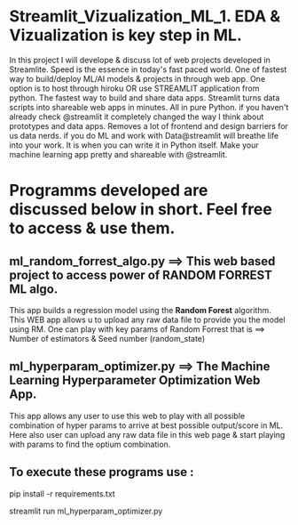 # Streamlit_Vizualization_ML_1. EDA & Vizualization is key step in ML. 
In this project I will develope & discuss lot of web projects developed in Streamlite.
Speed is the essence in today's fast paced world. One of fastest way to build/deploy ML/AI models & projects in through web app. One option is to host through hiroku 
OR use STREAMLIT application from python. The fastest way to build and share data apps. Streamlit turns data scripts into shareable web apps in minutes. All in pure Python. 
if you haven't already check @streamlit it completely changed the way I think about prototypes and data apps. Removes a lot of frontend and design barriers for us data nerds.
if you do ML and work with Data@streamlit will breathe life into your work. It is when you can write it in Python itself. Make your machine learning app pretty and shareable with @streamlit.

# Programms developed are discussed below in short. Feel free to access & use them.
## ml_random_forrest_algo.py ==> This web based project to access power of RANDOM FORREST ML algo. 
This app builds a regression model using the **Random Forest** algorithm. This WEB app allows u to upload any raw data file to provide you the model using RM.
One can play with key params of Random Forrest that is ==> Number of estimators & Seed number (random_state)

## ml_hyperparam_optimizer.py ==> The Machine Learning Hyperparameter Optimization Web App. 
This app allows any user to use this web to play with all possible combination of hyper params to arrive at best possible output/score in ML. Here also user 
can upload any raw data file in this web page & start playing with params to find the optium combination.

## To execute these programs use :
pip install -r requirements.txt

streamlit run ml_hyperparam_optimizer.py
